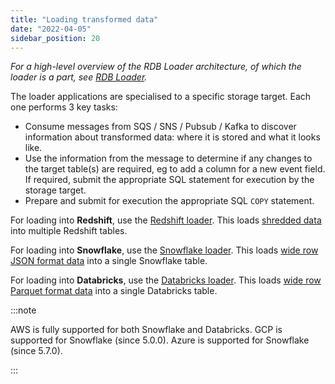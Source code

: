 ```yaml
---
title: "Loading transformed data"
date: "2022-04-05"
sidebar_position: 20
---
```


_For a high-level overview of the RDB Loader architecture, of which the loader is a part, see [RDB Loader](/docs/api-reference/loaders-storage-targets/snowplow-rdb-loader/index.md)._

The loader applications are specialised to a specific storage target. Each one performs 3 key tasks:

- Consume messages from SQS / SNS / Pubsub / Kafka to discover information about transformed data: where it is stored and what it looks like.
- Use the information from the message to determine if any changes to the target table(s) are required, eg to add a column for a new event field. If required, submit the appropriate SQL statement for execution by the storage target.
- Prepare and submit for execution the appropriate SQL `COPY` statement.

For loading into **Redshift**, use the [Redshift loader](/docs/api-reference/loaders-storage-targets/snowplow-rdb-loader/loading-transformed-data/redshift-loader/index.md). This loads [shredded data](/docs/api-reference/loaders-storage-targets/snowplow-rdb-loader/transforming-enriched-data/index.md#shredded-data) into multiple Redshift tables.

For loading into **Snowflake**, use the [Snowflake loader](/docs/api-reference/loaders-storage-targets/snowplow-rdb-loader/loading-transformed-data/snowflake-loader/index.md). This loads [wide row JSON format data](/docs/api-reference/loaders-storage-targets/snowplow-rdb-loader/transforming-enriched-data/index.md#wide-row-format) into a single Snowflake table. 

For loading into **Databricks**, use the [Databricks loader](/docs/api-reference/loaders-storage-targets/snowplow-rdb-loader/loading-transformed-data/databricks-loader/index.md). This loads [wide row Parquet format data](/docs/api-reference/loaders-storage-targets/snowplow-rdb-loader/transforming-enriched-data/index.md#wide-row-format) into a single Databricks table.

:::note

AWS is fully supported for both Snowflake and Databricks. GCP is supported for Snowflake (since 5.0.0). Azure is supported for Snowflake (since 5.7.0).

:::
